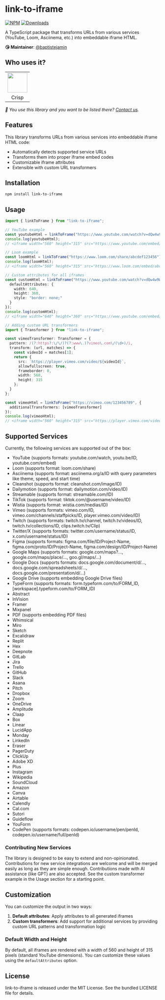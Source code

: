 # link-to-iframe

[![NPM](https://img.shields.io/npm/v/link-to-iframe.svg)](https://www.npmjs.com/package/link-to-iframe) [![Downloads](https://img.shields.io/npm/dt/link-to-iframe.svg)](https://www.npmjs.com/package/link-to-iframe)

A TypeScript package that transforms URLs from various services (YouTube, Loom, Asciinema, etc.) into embeddable iframe HTML.

**😘 Maintainer**: [@baptistejamin](https://github.com/baptistejamin)

## Who uses it?

<table>
<tr>
<td align="center"><a href="https://crisp.chat/"><img src="https://crisp.chat/favicons/favicon-256x256.png" height="64" /></a></td>
</tr>
<tr>
<td align="center">Crisp</td>
</tr>
</table>

_👋 You use this library and you want to be listed there? [Contact us](https://crisp.chat/)._

## Features

This library transforms URLs from various services into embeddable iframe HTML code:
- Automatically detects supported service URLs
- Transforms them into proper iframe embed codes
- Customizable iframe attributes
- Extensible with custom URL transformers

## Installation

```bash
npm install link-to-iframe
```

## Usage

```typescript
import { linkToFrame } from "link-to-iframe";

// YouTube example
const youtubeHtml = linkToFrame("https://www.youtube.com/watch?v=dQw4w9WgXcQ");
console.log(youtubeHtml);
// <iframe width="560" height="315" src="https://www.youtube.com/embed/dQw4w9WgXcQ" allow="accelerometer; autoplay; clipboard-write; encrypted-media; gyroscope; picture-in-picture" allowfullscreen></iframe>

// Loom example
const loomHtml = linkToFrame("https://www.loom.com/share/abcdef123456");
console.log(loomHtml);
// <iframe width="560" height="315" src="https://www.loom.com/embed/abcdef123456" frameborder="0" allowfullscreen></iframe>

// Custom attributes for all iframes
const customHtml = linkToFrame("https://www.youtube.com/watch?v=dQw4w9WgXcQ", {
  defaultAttributes: {
    width: 640,
    height: 360,
    style: "border: none;"
  }
});
console.log(customHtml);
// <iframe width="640" height="360" src="https://www.youtube.com/embed/dQw4w9WgXcQ" allow="accelerometer; autoplay; clipboard-write; encrypted-media; gyroscope; picture-in-picture" allowfullscreen style="border: none;"></iframe>

// Adding custom URL transformers
import { Transformer } from "link-to-iframe";

const vimeoTransformer: Transformer = {
  pattern: /(?:https?:\/\/)?(?:www\.)?vimeo\.com\/(\d+)/i,
  transform: (url, matches) => {
    const videoId = matches[1];
    return {
      src: `https://player.vimeo.com/video/${videoId}`,
      allowfullscreen: true,
      frameborder: 0,
      width: 560,
      height: 315
    };
  }
};

const vimeoHtml = linkToFrame("https://vimeo.com/123456789", {
  additionalTransformers: [vimeoTransformer]
});
console.log(vimeoHtml);
// <iframe width="560" height="315" src="https://player.vimeo.com/video/123456789" allowfullscreen frameborder="0"></iframe>
```

## Supported Services

Currently, the following services are supported out of the box:

- YouTube (supports formats: youtube.com/watch, youtu.be/ID, youtube.com/embed)
- Loom (supports format: loom.com/share)
- Asciinema (supports format: asciinema.org/a/ID with query parameters like theme, speed, and start time)
- Cleanshot (supports format: cleanshot.com/image/ID)
- Dailymotion (supports format: dailymotion.com/video/ID)
- Streamable (supports format: streamable.com/ID)
- TikTok (supports format: tiktok.com/@username/video/ID)
- Wistia (supports format: wistia.com/medias/ID)
- Vimeo (supports formats: vimeo.com/ID, vimeo.com/channels/staffpicks/ID, player.vimeo.com/video/ID)
- Twitch (supports formats: twitch.tv/channel, twitch.tv/videos/ID, twitch.tv/collections/ID, clips.twitch.tv/Clip)
- Twitter/X (supports formats: twitter.com/username/status/ID, x.com/username/status/ID)
- Figma (supports formats: figma.com/file/ID/Project-Name, figma.com/proto/ID/Project-Name, figma.com/design/ID/Project-Name)
- Google Maps (supports formats: google.com/maps?..., google.com/maps/place/..., goo.gl/maps/...)
- Google Docs (supports formats: docs.google.com/document/d/..., docs.google.com/spreadsheets/d/..., docs.google.com/presentation/d/...)
- Google Drive (supports embedding Google Drive files)
- TypeForm (supports formats: form.typeform.com/to/FORM_ID, [workspace].typeform.com/to/FORM_ID)
- Abstract
- InVision
- Framer
- Mixpanel
- PDF (supports embedding PDF files)
- Whimsical
- Miro
- Sketch
- Excalidraw
- Replit
- Hex
- Deepnote
- GitLab
- Jira
- Trello
- GitHub
- Slack
- Asana
- Pitch
- Dropbox
- Zoom
- OneDrive
- Amplitude
- Claap
- Box
- Linear
- LucidApp
- Monday
- LinkedIn
- Eraser
- PagerDuty
- ClickUp
- Adobe XD
- Plus
- Instagram
- Wikipedia
- SoundCloud
- Amazon
- Canva
- Airtable
- Calendly
- Cal.com
- Sutori
- Guideflow
- YouForm
- CodePen (supports formats: codepen.io/username/pen/penId, codepen.io/username/full/penId)

### Contributing New Services

The library is designed to be easy to extend and non-opinionated. Contributions for new service integrations are welcome and will be merged easily as long as they are simple enough. Contributions made with AI assistance (like GPT) are also accepted. See the custom transformer example in the Usage section for a starting point.

## Customization

You can customize the output in two ways:

1. **Default attributes**: Apply attributes to all generated iframes
2. **Custom transformers**: Add support for additional services by providing custom URL patterns and transformation logic

### Default Width and Height

By default, all iframes are rendered with a width of 560 and height of 315 pixels (standard YouTube dimensions). You can customize these values using the `defaultAttributes` option.

## License

link-to-iframe is released under the MIT License. See the bundled LICENSE file for details. 